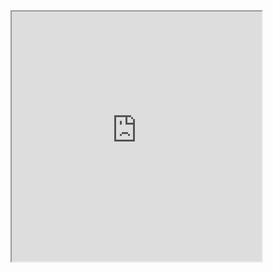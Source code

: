 <iframe src="https://sites.google.com/winslow-schools.com/upp/home" width="400" height="400"></iframe>
